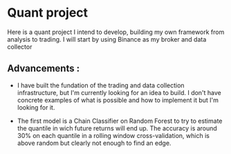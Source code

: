 # Quant project

Here is a quant project I intend to develop, building my own framework from analysis to trading. I will start by using Binance as my broker and data collector

## Advancements :

- I have built the fundation of the trading and data collection infrastructure, but I'm currently looking for an idea to build. I don't have concrete examples of what is possible and how to implement it but I'm looking for it.
    
- The first model is a Chain Classifier on Random Forest to try to estimate the quantile in wich future returns will end up. The accuracy is around 30% on each quantile in a rolling window cross-validation, which is above random but clearly not enough to find an edge.
